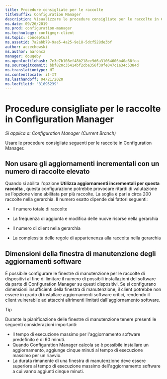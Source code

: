 ```yaml
---
title: Procedure consigliate per le raccolte
titleSuffix: Configuration Manager
description: Visualizzare le procedure consigliate per le raccolte in Configuration Manager.
ms.date: 09/26/2019
ms.prod: configuration-manager
ms.technology: configmgr-client
ms.topic: conceptual
ms.assetid: 7a2abb79-9ae5-4a25-9e18-5dcf528de3bf
author: aczechowski
ms.author: aaroncz
manager: dougeby
ms.openlocfilehash: 7e3e7b108ef48b218ee9d6a31064606b40a68fea
ms.sourcegitcommit: bbf820c35414bf2cba356f30fe047c1a34c5384d
ms.translationtype: HT
ms.contentlocale: it-IT
ms.lasthandoff: 04/21/2020
ms.locfileid: "81695239"
---
```

# <a name="best-practices-for-collections-in-configuration-manager"></a>Procedure consigliate per le raccolte in Configuration Manager

*Si applica a: Configuration Manager (Current Branch)*

Usare le procedure consigliate seguenti per le raccolte in Configuration Manager.  

## <a name="dont-use-incremental-updates-with-many-collections"></a><a name="bkmk_incremental"></a> Non usare gli aggiornamenti incrementali con un numero di raccolte elevato

Quando si abilita l'opzione **Utilizza aggiornamenti incrementali per questa raccolta** , questa configurazione potrebbe provocare ritardi di valutazione se l'opzione viene abilitata per più raccolte. La soglia è pari a circa 200 raccolte nella gerarchia. Il numero esatto dipende dai fattori seguenti:  

- Il numero totale di raccolte  

- La frequenza di aggiunta e modifica delle nuove risorse nella gerarchia  

- Il numero di client nella gerarchia  

- La complessità delle regole di appartenenza alla raccolta nella gerarchia  

## <a name="maintenance-window-size-for-software-updates"></a>Dimensioni della finestra di manutenzione degli aggiornamenti software

È possibile configurare le finestre di manutenzione per le raccolte di dispositivi al fine di limitare il numero di possibili installazioni del software da parte di Configuration Manager su questi dispositivi. Se si configurano dimensioni insufficienti della finestra di manutenzione, il client potrebbe non essere in grado di installare aggiornamenti software critici, rendendo il client vulnerabile ad attacchi altrimenti limitati dall'aggiornamento software.

> [!Tip]
> Durante la pianificazione delle finestre di manutenzione tenere presenti le seguenti considerazioni importanti:
>
> - Il tempo di esecuzione massimo per l'aggiornamento software predefinito è di 60 minuti.
> - Quando Configuration Manager calcola se è possibile installare un aggiornamento, aggiunge cinque minuti al tempo di esecuzione massimo per un riavvio.
> - La durata rimanente di una finestra di manutenzione deve essere superiore al tempo di esecuzione massimo dell'aggiornamento software a cui vanno aggiunti cinque minuti.
